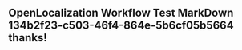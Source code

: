 <properties
ms.topic="hero-topic"
ms.test1="hero-topic"
ms.test2="test"/>

## OpenLocalization Workflow Test MarkDown 134b2f23-c503-46f4-864e-5b6cf05b5664 thanks!
